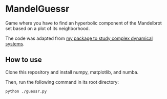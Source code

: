 # MandelGuessr

Game where you have to find an hyperbolic component of the Mandelbrot set based on a plot of its neighborhood.

The code was adapted from [my package to study complex dynamical systems](https://github.com/vambrosi/FracPy).

## How to use

Clone this repository and install numpy, matplotlib, and numba.

Then, run the following command in its root directory:
```
python ./guessr.py
```
